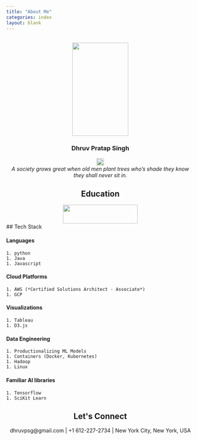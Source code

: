 ```yaml
---
title: "About Me"
categories: index
layout: blank
---
```

<br/>
<div align="center">
  <img src="./../../../assets/images/dhruv_blue.png" height="250" width="150"/>
  <h3>Dhruv Pratap Singh</h3>
  <img src="./../../../assets/images/favicon.png" height="20" width="20"/>
  <div><i>A society grows great when old men plant trees who’s shade they know they shall never sit in.</i></div>
</div>

<main class="archive">
  <article align="center">
    <h1>Education</h1>
    <img src="./../../../assets/images/umn.png" height="50" width="200" />
  </article>

  <article>
  ## Tech Stack

  #### Languages
    1. python
    1. Java
    1. Javascript

  #### Cloud Platforms
    1. AWS (*Certified Solutions Architect - Associate*)
    1. GCP

  #### Visualizations
    1. Tableau
    1. D3.js

  #### Data Engineering
    1. Productionalizing ML Models
    1. Containers (Docker, Kubernetes)
    1. Hadoop
    1. Linux

  #### Familiar AI libraries
    1. Tensorflow
    1. SciKit Learn
  </article>

  <article>
    <h1 align="center">
      Let's Connect
    </h1>
    <p align="center">dhruvpsg@gmail.com | +1 612-227-2734 | New York City, New York, USA</p>
  </article>
</main>
